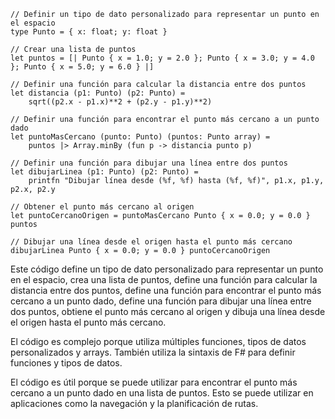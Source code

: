 ```f#
// Definir un tipo de dato personalizado para representar un punto en el espacio
type Punto = { x: float; y: float }

// Crear una lista de puntos
let puntos = [| Punto { x = 1.0; y = 2.0 }; Punto { x = 3.0; y = 4.0 }; Punto { x = 5.0; y = 6.0 } |]

// Definir una función para calcular la distancia entre dos puntos
let distancia (p1: Punto) (p2: Punto) =
    sqrt((p2.x - p1.x)**2 + (p2.y - p1.y)**2)

// Definir una función para encontrar el punto más cercano a un punto dado
let puntoMasCercano (punto: Punto) (puntos: Punto array) =
    puntos |> Array.minBy (fun p -> distancia punto p)

// Definir una función para dibujar una línea entre dos puntos
let dibujarLinea (p1: Punto) (p2: Punto) =
    printfn "Dibujar línea desde (%f, %f) hasta (%f, %f)", p1.x, p1.y, p2.x, p2.y

// Obtener el punto más cercano al origen
let puntoCercanoOrigen = puntoMasCercano Punto { x = 0.0; y = 0.0 } puntos

// Dibujar una línea desde el origen hasta el punto más cercano
dibujarLinea Punto { x = 0.0; y = 0.0 } puntoCercanoOrigen
```

Este código define un tipo de dato personalizado para representar un punto en el espacio, crea una lista de puntos, define una función para calcular la distancia entre dos puntos, define una función para encontrar el punto más cercano a un punto dado, define una función para dibujar una línea entre dos puntos, obtiene el punto más cercano al origen y dibuja una línea desde el origen hasta el punto más cercano.

El código es complejo porque utiliza múltiples funciones, tipos de datos personalizados y arrays. También utiliza la sintaxis de F# para definir funciones y tipos de datos.

El código es útil porque se puede utilizar para encontrar el punto más cercano a un punto dado en una lista de puntos. Esto se puede utilizar en aplicaciones como la navegación y la planificación de rutas.